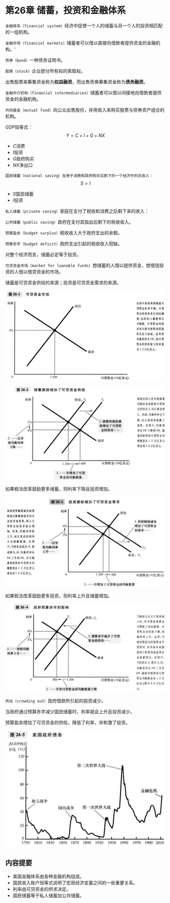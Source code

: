 # 第26章 储蓄，投资和金融体系



`金融体系（financial system）`经济中促使一个人的储蓄与另一个人的投资相匹配的一组机构。

`金融市场（financial markets）`储蓄者可以借以直接向借款者提供资金的金融机构。‘

`债券（bond）`一种债务证明书。

`股票（stock）`企业部分所有权的索取权。

出售股票来筹集资金称为**权益融资**，而出售债券筹集资金称为**债务融资**。

`金融中介机构（financial intermediaries）`储蓄者可以借以间接地向借款者提供资金的金融机构。

`共同基金（mutual fund）`向公众出售股份，并用收入来购买股票与债券资产组合的机构。

GDP恒等式：
$$
Y = C + I + G + NX
$$

- $C$消费
- $I$投资
- $G$政府购买
- $NX$净出口

`国民储蓄（national saving）在用于消费和政府购买后剩下的一个经济中的总收入：`
$$
S = I
$$

- $S$国民储蓄
- $I$投资

`私人储蓄（private saving）`家庭在支付了税收和消费之后剩下来的收入：

`公共储蓄（public saving）`政府在支付其指出后剩下的税收收入。

`预算盈余（budget surplus）`税收收入大于政府支出的余额。

`预算赤字（budget deficit）`政府支出引起的税收收入短缺。

对整个经济而言，储蓄必定等于投资。

`可贷资金市场（market for loanable funds）`想储蓄的人借以提供资金，想借钱投资的人借以借贷资金的市场。

储蓄是可贷资金供给的来源；投资是可贷资金需求的来源。

![26_1](res/26_1.png)

![26_2](res/26_2.png)

如果税法改革鼓励更多储蓄，则利率下降且投资增加。

![26_3](res/26_3.png)

如果税法改革鼓励更多投资，则利率上升且储蓄增加。

![26_4](res/26_4.png)

`挤出（crowding out）`政府借款所引起的投资减少。

当政府通过预算赤字减少国民储蓄时，利率就会上升且投资减少。

预算盈余增加了可贷资金的供给，降低了利率，并刺激了投资。

![26_5](res/26_5.png)



## 内容提要

- 美国金融体系由各种金融机构组成。
- 国民收入账户恒等式说明了宏观经济变量之间的一些重要关系。
- 利率由可贷资金的供求决定。
- 国民储蓄等于私人储蓄加公共储蓄。

